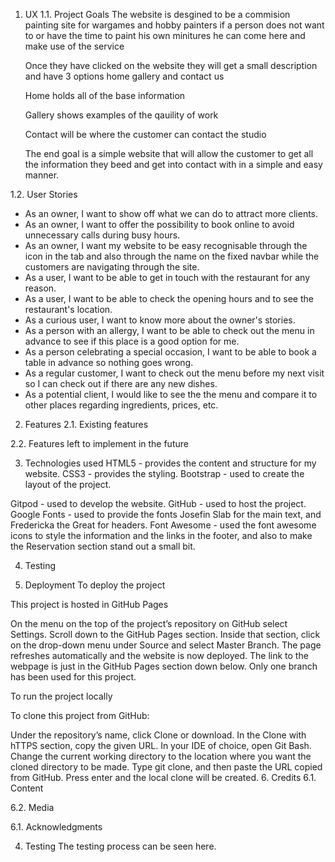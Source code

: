 1. UX
1.1. Project Goals
    The website is desgined to be a commision painting site for wargames and hobby painters if a 
    person does not want to or have the time to paint his own minitures he can come here and make use of the service 

    Once they have clicked on the website they will get a small description and have 3 options 
    home gallery and contact us 

    Home holds all of the base information

    Gallery shows examples of the qauility of work 

    Contact will be where the customer can contact the studio 

    The end goal is a simple website that will allow the customer to get all the information they beed 
    and get into contact with in a simple and easy manner.

1.2. User Stories
* As an owner, I want to show off what we can do to attract more clients.
* As an owner, I want to offer the possibility to book online to avoid unnecessary calls during busy hours.
* As an owner, I want my website to be easy recognisable through the icon in the tab and also through the name on the fixed navbar while the customers are navigating through the site.
* As a user, I want to be able to get in touch with the restaurant for any reason.
* As a user, I want to be able to check the opening hours and to see the restaurant's location.
* As a curious user, I want to know more about the owner's stories.
* As a person with an allergy, I want to be able to check out the menu in advance to see if this place is a good option for me.
* As a person celebrating a special occasion, I want to be able to book a table in advance so nothing goes wrong.
* As a regular customer, I want to check out the menu before my next visit so I can check out if there are any new dishes.
* As a potential client, I would like to see the the menu and compare it to other places regarding ingredients, prices, etc.
   


2. Features
2.1. Existing features

2.2. Features left to implement in the future

3. Technologies used
HTML5 - provides the content and structure for my website.
CSS3 - provides the styling.
Bootstrap - used to create the layout of the project.

Gitpod - used to develop the website.
GitHub - used to host the project.
Google Fonts - used to provide the fonts Josefin Slab for the main text, and Fredericka the Great for headers.
Font Awesome - used the font awesome icons to style the information and the links in the footer, and also to make the Reservation section stand out a small bit.


4. Testing


5. Deployment
To deploy the project

This project is hosted in GitHub Pages

On the menu on the top of the project’s repository on GitHub select Settings.
Scroll down to the GitHub Pages section.
Inside that section, click on the drop-down menu under Source and select Master Branch.
The page refreshes automatically and the website is now deployed.
The link to the webpage is just in the GitHub Pages section down below.
Only one branch has been used for this project.

To run the project locally

To clone this project from GitHub:

Under the repository’s name, click Clone or download.
In the Clone with hTTPS section, copy the given URL.
In your IDE of choice, open Git Bash.
Change the current working directory to the location where you want the cloned directory to be made.
Type git clone, and then paste the URL copied from GitHub.
Press enter and the local clone will be created.
6. Credits
6.1. Content

6.2. Media


6.1. Acknowledgments

4. Testing
The testing process can be seen here.

